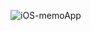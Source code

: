 ![iOS-memoApp](https://github.com/NatskiNa/MemoApp/assets/143272547/8352229d-28f7-40e8-a574-7b481956464f)
